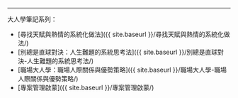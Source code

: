 ---
大人學筆記系列：
* [尋找天賦與熱情的系統化做法]({{ site.baseurl }}/尋找天賦與熱情的系統化做法/)
* [別總是直球對決：人生難題的系統思考法]({{ site.baseurl }}/別總是直球對決-人生難題的系統思考法/)
* [職場大人學：職場人際關係與優勢策略]({{ site.baseurl }}/職場大人學-職場人際關係與優勢策略/)
* [專案管理啟蒙]({{ site.baseurl }}/專案管理啟蒙/)